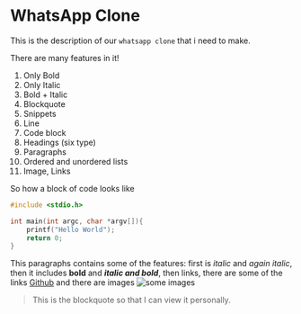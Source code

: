 # WhatsApp Clone

This is the description of our `whatsapp clone` that i need to make.

There are many features in it!

1. Only Bold
2. Only Italic
3. Bold + Italic
4. Blockquote
5. Snippets
6. Line
7. Code block
8. Headings (six type)
9. Paragraphs
10. Ordered and unordered lists
11. Image, Links

So how a block of code looks like

```c
#include <stdio.h>

int main(int argc, char *argv[]){
    printf("Hello World");
    return 0;
}

```

This paragraphs contains some of the features: first is _italic_ and _again italic_, then it includes **bold** and **_italic and bold_**, then links, there are some of the links [Github](http://github.com/aliahmadCode) and there are images ![some images](pathforimage)

> This is the blockquote so that I can view it personally.
